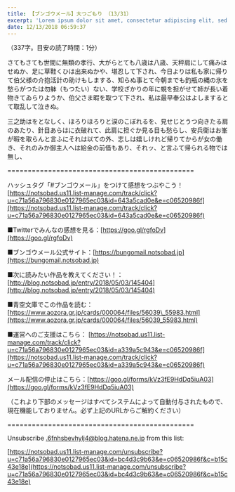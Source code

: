 ```yaml
---
title: 【ブンゴウメール】大つごもり （13/31）
excerpt: 'Lorem ipsum dolor sit amet, consectetur adipiscing elit, sed do eiusmod tempor incididunt ut labore et dolore magna aliqua. Praesent elementum facilisis leo vel fringilla est ullamcorper eget. At imperdiet dui accumsan sit amet nulla facilisi morbi tempus.'
date: 12/13/2018 06:59:37
---
```


（337字。目安の読了時間：1分）

さてもさても世間に無類の孝行、大がらとても八歳は八歳、天秤肩にして痛みはせぬか、足に草鞋くひは出来ぬかや、堪忍して下され、今日よりは私も家に帰りて伯父様の介抱活計の助けもしまする、知らぬ事とて今朝までも釣瓶の縄の氷を愁らがつたは勿躰（もつたい）ない、学校ざかりの年に蜆を担がせて姉が長い着物きてゐらりようか、伯父さま暇を取つて下され、私は最早奉公はよしまするとて取乱して泣きぬ。

三之助はをとなしく、ほろりほろりと涙のこぼれるを、見せじとうつ向きたる肩のあたり、針目あらはに衣破れて、此肩に担ぐか見る目も愁らし、安兵衛はお峯が暇を取らんと言ふにそれは以ての外、志しは嬉しけれど帰りてからが女の働き、それのみか御主人へは給金の前借もあり、それッ、と言ふて帰られる物では無し、

\==============================================

ハッシュタグ「#ブンゴウメール」をつけて感想をつぶやこう！ [https://notsobad.us11.list-manage.com/track/click?u=c71a56a796830e0127965ec03&id=643a5cad0e&e=c06520986f](https://notsobad.us11.list-manage.com/track/click?u=c71a56a796830e0127965ec03&id=643a5cad0e&e=c06520986f)

■Twitterでみんなの感想を見る：[https://goo.gl/rgfoDv](https://goo.gl/rgfoDv)

■ブンゴウメール公式サイト：[https://bungomail.notsobad.jp](https://bungomail.notsobad.jp)

■次に読みたい作品を教えてください！：[http://blog.notsobad.jp/entry/2018/05/03/145404](http://blog.notsobad.jp/entry/2018/05/03/145404)

■青空文庫でこの作品を読む：[https://www.aozora.gr.jp/cards/000064/files/56039\_55983.html](https://www.aozora.gr.jp/cards/000064/files/56039_55983.html)

■運営へのご支援はこちら： [https://notsobad.us11.list-manage.com/track/click?u=c71a56a796830e0127965ec03&id=a339a5c943&e=c06520986f](https://notsobad.us11.list-manage.com/track/click?u=c71a56a796830e0127965ec03&id=a339a5c943&e=c06520986f)

メール配信の停止はこちら：[https://goo.gl/forms/kVz3fE9HdDq5iuA03](https://goo.gl/forms/kVz3fE9HdDq5iuA03)

（これより下部のメッセージはすべてシステムによって自動付与されたもので、現在機能しておりません。必ず上記のURLからご解約ください）

\==============================================

Unsubscribe .6fnhsbevhylj4@blog.hatena.ne.jp from this list:

[https://notsobad.us11.list-manage.com/unsubscribe?u=c71a56a796830e0127965ec03&id=bc4d3c9b63&e=c06520986f&c=b15c43e18e](https://notsobad.us11.list-manage.com/unsubscribe?u=c71a56a796830e0127965ec03&id=bc4d3c9b63&e=c06520986f&c=b15c43e18e)